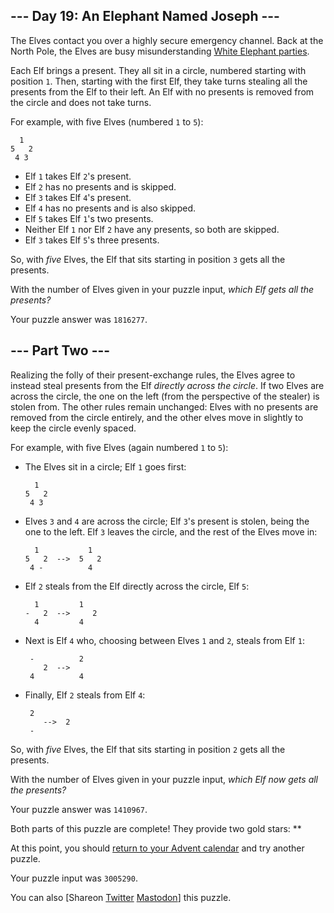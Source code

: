 \--- Day 19: An Elephant Named Joseph ---
----------

The Elves contact you over a highly secure emergency channel. Back at the North Pole, the Elves are busy misunderstanding [White Elephant parties](https://en.wikipedia.org/wiki/White_elephant_gift_exchange).

Each Elf brings a present. They all sit in a circle, numbered starting with position `1`. Then, starting with the first Elf, they take turns stealing all the presents from the Elf to their left. An Elf with no presents is removed from the circle and does not take turns.

For example, with five Elves (numbered `1` to `5`):

```
  1
5   2
 4 3

```

* Elf `1` takes Elf `2`'s present.
* Elf `2` has no presents and is skipped.
* Elf `3` takes Elf `4`'s present.
* Elf `4` has no presents and is also skipped.
* Elf `5` takes Elf `1`'s two presents.
* Neither Elf `1` nor Elf `2` have any presents, so both are skipped.
* Elf `3` takes Elf `5`'s three presents.

So, with *five* Elves, the Elf that sits starting in position `3` gets all the presents.

With the number of Elves given in your puzzle input, *which Elf gets all the presents?*

Your puzzle answer was `1816277`.

\--- Part Two ---
----------

Realizing the folly of their present-exchange rules, the Elves agree to instead steal presents from the Elf *directly across the circle*. If two Elves are across the circle, the one on the left (from the perspective of the stealer) is stolen from. The other rules remain unchanged: Elves with no presents are removed from the circle entirely, and the other elves move in slightly to keep the circle evenly spaced.

For example, with five Elves (again numbered `1` to `5`):

* The Elves sit in a circle; Elf `1` goes first:

  ```
    1
  5   2
   4 3

  ```

* Elves `3` and `4` are across the circle; Elf `3`'s present is stolen, being the one to the left. Elf `3` leaves the circle, and the rest of the Elves move in:

  ```
    1           1
  5   2  -->  5   2
   4 -          4

  ```

* Elf `2` steals from the Elf directly across the circle, Elf `5`:

  ```
    1         1
  -   2  -->     2
    4         4

  ```

* Next is Elf `4` who, choosing between Elves `1` and `2`, steals from Elf `1`:

  ```
   -          2  
      2  -->
   4          4

  ```

* Finally, Elf `2` steals from Elf `4`:

  ```
   2
      -->  2  
   -

  ```

So, with *five* Elves, the Elf that sits starting in position `2` gets all the presents.

With the number of Elves given in your puzzle input, *which Elf now gets all the presents?*

Your puzzle answer was `1410967`.

Both parts of this puzzle are complete! They provide two gold stars: \*\*

At this point, you should [return to your Advent calendar](/2016) and try another puzzle.

Your puzzle input was `3005290`.

You can also [Shareon [Twitter](https://twitter.com/intent/tweet?text=I%27ve+completed+%22An+Elephant+Named+Joseph%22+%2D+Day+19+%2D+Advent+of+Code+2016&url=https%3A%2F%2Fadventofcode%2Ecom%2F2016%2Fday%2F19&related=ericwastl&hashtags=AdventOfCode) [Mastodon](javascript:void(0);)] this puzzle.